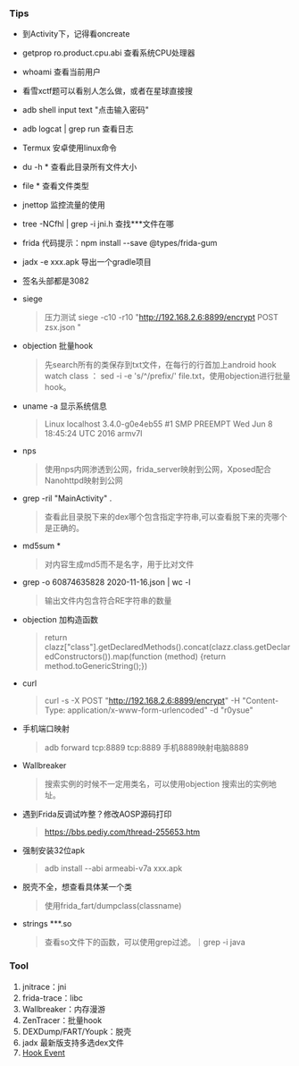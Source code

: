 ###  Tips

- 到Activity下，记得看oncreate

- getprop ro.product.cpu.abi 查看系统CPU处理器

- whoami 查看当前用户

- 看雪xctf题可以看别人怎么做，或者在星球直接搜

- adb shell input text  "点击输入密码"

- adb logcat | grep run  查看日志

- Termux  安卓使用linux命令

- du -h *  查看此目录所有文件大小

- file * 查看文件类型

- jnettop 监控流量的使用

- tree -NCfhl | grep -i jni.h 查找***文件在哪

- frida 代码提示：npm install --save @types/frida-gum

- jadx -e xxx.apk  导出一个gradle项目

- 签名头部都是3082

- siege
  > 压力测试  siege -c10 -r10 "http://192.168.2.6:8899/encrypt POST zsx.json " 

- objection 批量hook
  > 先search所有的类保存到txt文件，在每行的行首加上android hook watch class ： sed -i -e 's/^/prefix/' file.txt，使用objection进行批量hook。

- uname -a 显示系统信息
  > Linux localhost 3.4.0-g0e4eb55 #1 SMP PREEMPT Wed Jun 8 18:45:24 UTC 2016 armv7l

- nps  
  > 使用nps内网渗透到公网，frida_server映射到公网，Xposed配合Nanohttpd映射到公网  

- grep -ril "MainActivity" .  
  > 查看此目录脱下来的dex哪个包含指定字符串,可以查看脱下来的壳哪个是正确的。

- md5sum *
  > 对内容生成md5而不是名字，用于比对文件

- grep -o 60874635828   2020-11-16.json | wc -l
  > 输出文件内包含符合RE字符串的数量

- objection 加构造函数
  > return  clazz["class"].getDeclaredMethods().concat(clazz.class.getDeclaredConstructors()).map(function (method) {return method.toGenericString();})

- curl 
  > curl -s -X POST "http://192.168.2.6:8899/encrypt"  -H "Content-Type: application/x-www-form-urlencoded" -d "r0ysue"

- 手机端口映射
  > adb forward tcp:8889 tcp:8889 手机8889映射电脑8889

- Wallbreaker
  > 搜索实例的时候不一定用类名，可以使用objection 搜索出的实例地址。
                 
- 遇到Frida反调试咋整？修改AOSP源码打印
  > https://bbs.pediy.com/thread-255653.htm
  
- 强制安装32位apk
  > adb install --abi armeabi-v7a  xxx.apk

- 脱壳不全，想查看具体某一个类
  > 使用frida_fart/dumpclass(classname)

- strings ***.so
  > 查看so文件下的函数，可以使用grep过滤。｜grep -i java


### Tool

1. jnitrace：jni  
2. frida-trace：libc
3. Wallbreaker：内存漫游
4. ZenTracer：批量hook  
5. DEXDump/FART/Youpk：脱壳
6. jadx 最新版支持多选dex文件
7. [Hook Event](https://github.com/heyhu/frida-agent-example/blob/master/code/tools/hookEvent.js)

